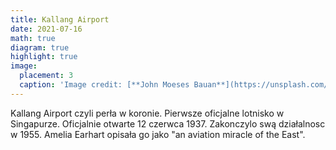 ```yaml
---
title: Kallang Airport
date: 2021-07-16
math: true
diagram: true
highlight: true
image:
  placement: 3
  caption: 'Image credit: [**John Moeses Bauan**](https://unsplash.com/photos/OGZtQF8iC0g)'
---
```


Kallang Airport czyli perła w koronie. Pierwsze oficjalne lotnisko w Singapurze. Oficjalnie otwarte 12 czerwca 1937. Zakonczylo swą działalnosc w 1955.
Amelia Earhart opisała go jako "an aviation miracle of the East".
